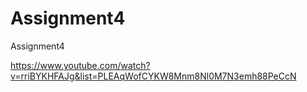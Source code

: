 # Assignment4
Assignment4


https://www.youtube.com/watch?v=rriBYKHFAJg&list=PLEAqWofCYKW8Mnm8Nl0M7N3emh88PeCcN
